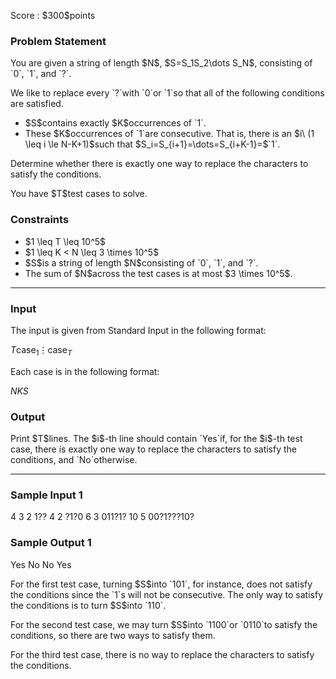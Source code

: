 
<div>

<span>

<span>

<p>
Score : $300$points
</p>

<div>

<section>

### **Problem Statement**

<p>
You are given a string of length $N$, $S=S_1S_2\dots S_N$, consisting of `0`, `1`, and `?`.
</p>

<p>
We like to replace every `?`with `0`or `1`so that all of the following conditions are satisfied.
</p>

<ul>

<li>
$S$contains exactly $K$occurrences of `1`.
</li>

<li>
These $K$occurrences of `1`are consecutive. That is, there is an $i\ (1 \leq i \le N-K+1)$such that $S_i=S_{i+1}=\dots=S_{i+K-1}=$`1`.
</li>

</ul>

<p>
Determine whether there is exactly one way to replace the characters to satisfy the conditions.
</p>

<p>
You have $T$test cases to solve.
</p>

</section>

</div>

<div>

<section>

### **Constraints**

<ul>

<li>
$1 \leq T \leq 10^5$
</li>

<li>
$1 \leq K < N \leq 3 \times 10^5$
</li>

<li>
$S$is a string of length $N$consisting of `0`, `1`, and `?`.
</li>

<li>
The sum of $N$across the test cases is at most $3 \times 10^5$.
</li>

</ul>

</section>

</div>

---

<div>

<div>

<section>

### **Input**

<p>
The input is given from Standard Input in the following format:
</p>

<div>

$T$$\mathrm{case}_1$$\vdots$$\mathrm{case}_T$
</div>

<p>
Each case is in the following format:
</p>

<div>

$N$$K$$S$
</div>

</section>

</div>

<div>

<section>

### **Output**

<p>
Print $T$lines. The $i$-th line should contain `Yes`if, for the $i$-th test case, there is exactly one way to replace the characters to satisfy the conditions, and `No`otherwise.
</p>

</section>

</div>

</div>

---

<div>

<section>

### **Sample Input 1**

<div>

4
3 2
1??
4 2
?1?0
6 3
011?1?
10 5
00?1???10?

</div>

</section>

</div>

<div>

<section>

### **Sample Output 1**

<div>

Yes
No
No
Yes

</div>

<p>
For the first test case, turning $S$into `101`, for instance, does not satisfy the conditions since the `1`s will not be consecutive. The only way to satisfy the conditions is to turn $S$into `110`.
</p>

<p>
For the second test case, we may turn $S$into `1100`or `0110`to satisfy the conditions, so there are two ways to satisfy them.
</p>

<p>
For the third test case, there is no way to replace the characters to satisfy the conditions.
</p>

</section>

</div>

</span>

</span>

</div>
